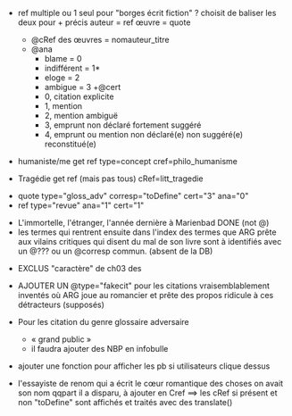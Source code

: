 <!-- <ref Charles X type = author, à dégager ? -->

+ ref multiple ou 1 seul pour "borges écrit fiction" ?
choisit de baliser les deux pour + précis
auteur = ref œuvre = quote
	+ @cRef des œuvres = nomauteur_titre
	+ @ana
		+ blame = 0
		+ indifférent = 1*
		+ eloge = 2
		+ ambigue = 3
	+@cert
		+ 0, citation explicite
		+ 1, mention
		+ 2, mention ambiguë
		+ 3, emprunt non déclaré fortement suggéré
		+ 4, emprunt ou mention non déclaré(e) non suggéré(e) reconstitué(e)

+ humaniste/me get ref type=concept cref=philo_humanisme
+ Tragédie get ref (mais pas tous) cRef=litt_tragedie


- quote type="gloss_adv" corresp="toDefine" cert="3" ana="0"
- ref type="revue" ana="1" cert="1"

+ L'immortelle, l'étranger, l'année dernière à Marienbad DONE (not @)
+ les termes qui rentrent ensuite dans l'index des termes que ARG prête aux vilains critiques qui disent du mal de son livre sont à identifiés avec un @??? ou un @corresp commun. (absent de la DB)
<!-- IL FAUT AJOUTER DES <AB/> AUTOUR DES <W/> CAR LES MOTS SEULS SERVENT À RIEN + LE MÊME TERME IE «VRAI» EST EMPLOYÉ DANS LES DEUX -->


+ EXCLUS "caractère" de ch03 des <quote/>
+ AJOUTER UN @type="fakecit" pour les citations vraisemblablement inventés où ARG joue au romancier et prête des propos ridicule à ces détracteurs (supposés)
+ Pour les citation du genre glossaire adversaire
	+ <quote type="gloss_adv" corresp="toDefine" cert="2" ana="0">« grand public »</quote>
	+ il faudra ajouter des NBP en infobulle


+ ajouter une fonction pour afficher les pb si utilisateurs clique dessus



+ l'essayiste de renom qui a écrit le cœur romantique des choses on avait son nom qqpart il a disparu, à ajouter en Cref ==> les cRef si présent et non "toDefine" sont affichés et traités avec des translate()